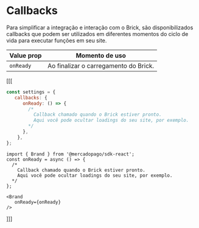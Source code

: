 # Callbacks

Para simplificar a integração e interação com o Brick, são disponibilizados callbacks que podem ser utilizados em diferentes momentos do ciclo de vida para executar funções em seu site.

| Value prop | Momento de uso |
|---|---|
|`onReady` |Ao finalizar o carregamento do Brick.|

[[[
```javascript
const settings = {
   callbacks: {
      onReady: () => {
        /*
          Callback chamado quando o Brick estiver pronto.
          Aqui você pode ocultar loadings do seu site, por exemplo.
        */
      },
    },
};
```
```react-jsx
import { Brand } from '@mercadopago/sdk-react';
const onReady = async () => {
  /*
    Callback chamado quando o Brick estiver pronto.
    Aqui você pode ocultar loadings do seu site, por exemplo.
  */
};

<Brand
   onReady={onReady}
/>
```
]]]